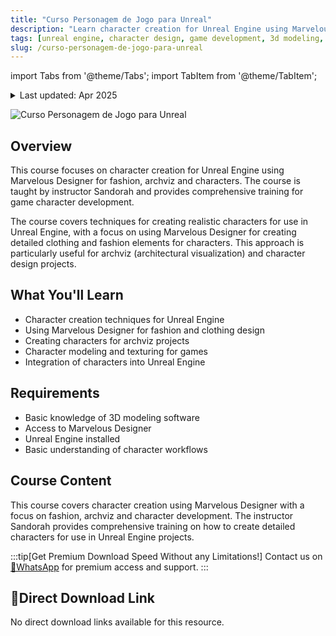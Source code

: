 ```yaml
---
title: "Curso Personagem de Jogo para Unreal"
description: "Learn character creation for Unreal Engine using Marvelous Designer for fashion, archviz and characters. Comprehensive course for game character development."
tags: [unreal engine, character design, game development, 3d modeling, marvel designer]
slug: /curso-personagem-de-jogo-para-unreal
---
```


import Tabs from '@theme/Tabs';
import TabItem from '@theme/TabItem';

<details>
<summary>Last updated: Apr 2025</summary>

This content was last updated on April 2025. The information and techniques described in this article reflect the most current best practices for character creation in Unreal Engine at the time of publication.

</details>

![Curso Personagem de Jogo para Unreal](https://ik.imagekit.io/puzzl/mediaitems/public/20250401_133741_r71.mi?tr=w-101.17647058823529:w-90,h-90,x-4.9411764705882355,y-0,cm-extract)

## Overview

This course focuses on character creation for Unreal Engine using Marvelous Designer for fashion, archviz and characters. The course is taught by instructor Sandorah and provides comprehensive training for game character development.

The course covers techniques for creating realistic characters for use in Unreal Engine, with a focus on using Marvelous Designer for creating detailed clothing and fashion elements for characters. This approach is particularly useful for archviz (architectural visualization) and character design projects.

## What You'll Learn

- Character creation techniques for Unreal Engine
- Using Marvelous Designer for fashion and clothing design
- Creating characters for archviz projects
- Character modeling and texturing for games
- Integration of characters into Unreal Engine

## Requirements

- Basic knowledge of 3D modeling software
- Access to Marvelous Designer
- Unreal Engine installed
- Basic understanding of character workflows

## Course Content

This course covers character creation using Marvelous Designer with a focus on fashion, archviz and character development. The instructor Sandorah provides comprehensive training on how to create detailed characters for use in Unreal Engine projects.

:::tip[Get Premium Download Speed Without any Limitations!]
Contact us on [💬WhatsApp](https://wa.me/+8613237610083) for premium  access and support.
:::

## 🚀Direct Download Link

No direct download links available for this resource.
